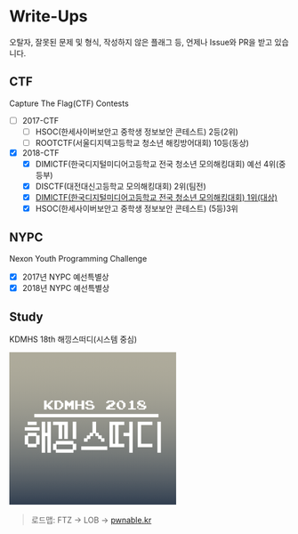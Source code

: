 # Write-Ups
오탈자, 잘못된 문제 및 형식, 작성하지 않은 플래그 등, 언제나 Issue와 PR을 받고 있습니다.

## CTF
Capture The Flag(CTF) Contests

- [ ] 2017-CTF
    - [ ] HSOC(한세사이버보안고 중학생 정보보안 콘테스트) 2등(2위)
    - [ ] ROOTCTF(서울디지텍고등학교 청소년 해킹방어대회) 10등(동상)
- [x] 2018-CTF
    - [x] DIMICTF(한국디지털미디어고등학교 전국 청소년 모의해킹대회) 예선 4위(중등부)
    - [x] DISCTF(대전대신고등학교 모의해킹대회) 2위(팀전)
    - [x] [DIMICTF(한국디지털미디어고등학교 전국 청소년 모의해킹대회) 1위(대상)](./CTF-2018/DIMICTF-finals#readme)
    - [x] HSOC(한세사이버보안고 중학생 정보보안 콘테스트) (5등)3위

## NYPC
Nexon Youth Programming Challenge

- [x] 2017년 NYPC 예선특별상
- [x] 2018년 NYPC 예선특별상

## Study
KDMHS 18th 해낑스떠디(시스템 중심)

<img src="./Study/logo.png" width="300">

> 로드맵: FTZ -> LOB -> [pwnable.kr](pwnable.kr)
